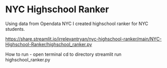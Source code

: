 # NYC Highschool Ranker
 Using data from Opendata NYC I created highschool ranker for NYC students.
 
 
https://share.streamlit.io/irrelevantryan/nyc-highschool-ranker/main/NYC-Highschool-Ranker/highschool_ranker.py

How to run -
open terminal
cd to directory
streamlit run highschool_ranker.py 
